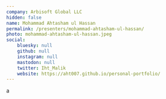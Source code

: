```yaml
---
company: Arbisoft Global LLC
hidden: false
name: Mohammad Ahtasham ul Hassan
permalink: /presenters/mohammad-ahtasham-ul-hassan/
photo: mohammad-ahtasham-ul-hassan.jpeg
social:
    bluesky: null
    github: null
    instagram: null
    mastodon: null
    twitter: Iht_Malik
    website: https://aht007.github.io/personal-portfolio/
---
```


a
